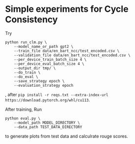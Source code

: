 # Simple experiments for Cycle Consistency
Try 
```
python run_clm.py \
    --model_name_or_path gpt2 \
    --train_file data/en_bart_ncc/test_encoded.csv \
    --validation_file data/en_bart_ncc/test_encoded.csv \
    --per_device_train_batch_size 4 \
    --per_device_eval_batch_size 4 \
    --output_dir tmp/ \
    --do_train \
    --do_eval \
    --save_strategy epoch \
    --evaluation_strategy epoch   
```
, after `pip install -r reqs.txt --extra-index-url https://download.pytorch.org/whl/cu113`.

After training, Run
```
python eval.py \
    --model_path MODEL_DIRECTORY \
    --data_path TEST_DATA_DIRECTORY
```
to generate plots from test data and calculrate rouge scores. 
